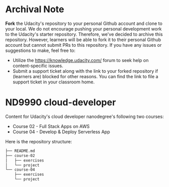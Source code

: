 # Archival Note
**Fork** the Udacity's repository to your personal Github account and clone to your local. We do not encourage pushing your personal development work to the Udacity's starter repository. Therefore, we've decided to archive this repository. However, learners will be able to fork it to their personal Github account but cannot submit PRs to this repository. If you have any issues or suggestions to make, feel free to:
- Utilize the https://knowledge.udacity.com/ forum to seek help on content-specific issues.
- Submit a support ticket along with the link to your forked repository if (learners are) blocked for other reasons. You can find the link to file a support ticket in your classroom home. 

# ND9990 cloud-developer
Content for Udacity's cloud developer nanodegree's following two courses:
* Course 02 - Full Stack Apps on AWS
* Course 04 - Develop & Deploy Serverless App

Here is the repository structure:
```bash
├── README.md
├── course-02
│   ├── exercises
│   └── project
└── course-04
    ├── exercises
    └── project 
```


